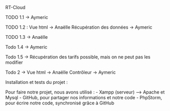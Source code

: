 RT-Cloud

TODO 1.1 -> Aymeric

TODO 1.2 :
Vue html -> Anaëlle
Récupération des données -> Aymeric

TODO 1.3 -> Anaëlle

Todo 1.4 -> Aymeric

Todo 1.5 ->
Récupération des tarifs possible, mais on ne peut pas les modifier

Todo 2 ->
Vue html -> Anaëlle
Contrôleur -> Aymeric


Installation et tests du projet :

Pour faire notre projet, nous avons utilisé :
    - Xampp (serveur) --> Apache et Mysql
    - GitHub, pour partager nos informations et notre code
    - PhpStorm, pour écrire notre code, synchronisé grâce à GitHub

